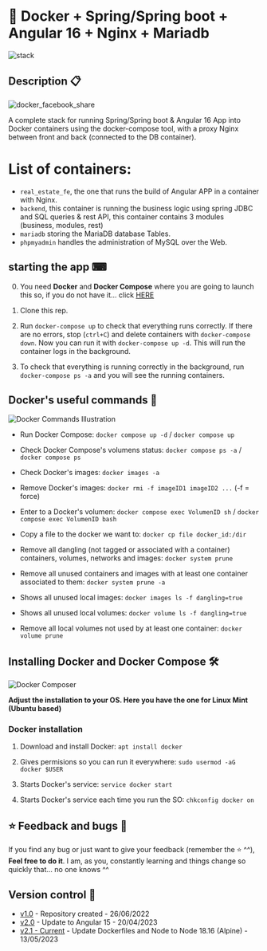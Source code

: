 # 🐳 Docker + Spring/Spring boot +  Angular 16 + Nginx + Mariadb

![stack](https://github.com/ayoubzaabali/FindProprety/assets/78790570/58187b1b-616a-429e-b04c-38f01717a6ee)



## Description 📋

![docker_facebook_share](https://user-images.githubusercontent.com/57062736/139103227-36f3cb32-c3c1-4158-b99e-25a31e955f44.png)

A complete stack for running Spring/Spring boot & Angular 16 App into Docker containers using the docker-compose tool, with a proxy Nginx between front and back (connected to the DB container).

# List of  containers:

- `real_estate_fe`, the one that runs the build of Angular APP in a container with Nginx.
- `backend`, this container is running the business logic using spring JDBC and SQL queries & rest API, this container contains 3 modules (business, modules, rest)
- `mariadb` storing the MariaDB database Tables.
- `phpmyadmin` handles the administration of MySQL over the Web.

## starting the app ⌨

0. You need **Docker** and **Docker Compose** where you are going to launch this so, if you do not have it... click [HERE]([https://github.com/Inushin/dockerAngularNginxNodePostgreSQL#installing-docker-and-docker-compose-](https://docs.docker.com/engine/install/))

1. Clone this rep.

3. Run `docker-compose up` to check that everything runs correctly. If there are no errors, stop (`ctrl+C`) and delete containers with `docker-compose down`. Now you can run it with `docker-compose up -d`. This will run the container logs in the background.

4. To check that everything is running correctly in the background, run `docker-compose ps -a` and you will see the running containers.

## Docker's useful commands 📑

![Docker Commands Illustration](https://user-images.githubusercontent.com/57062736/139102966-25f28be1-f768-49bd-a8a1-915a8465de9e.png)

- Run Docker Compose: `docker compose up -d` / `docker compose up`

- Check Docker Compose's volumens status: `docker compose ps -a` / `docker compose ps`

- Check Docker's images: `docker images -a`

- Remove Docker's images: `docker rmi -f imageID1 imageID2 ...` (-f = force)

- Enter to a Docker's volumen: `docker compose exec VolumenID sh` / `docker compose exec VolumenID bash`

- Copy a file to the docker we want to: `docker cp file docker_id:/dir`

- Remove all dangling (not tagged or associated with a container) containers, volumes, networks and images: `docker system prune`

- Remove all unused containers and images with at least one container associated to them: `docker system prune -a`

- Shows all unused local images: `docker images ls -f dangling=true`

- Shows all unused local volumes: `docker volume ls -f dangling=true`

- Remove all local volumes not used by at least one container: `docker volume prune`

## Installing Docker and Docker Compose 🛠

![Docker Composer](https://user-images.githubusercontent.com/57062736/141182130-b8ed2d7a-9a68-4387-b838-ba0d44bb4e0e.png)

**Adjust the installation to your OS. Here you have the one for Linux Mint (Ubuntu based)**

### Docker installation

1. Download and install Docker: `apt install docker`

2. Gives permisions so you can run it everywhere: `sudo usermod -aG docker $USER`

3. Starts Docker's service: `service docker start`

4. Starts Docker's service each time you run the SO: `chkconfig docker on`


## ⭐ Feedback and bugs 🐞

If you find any bug or just want to give your feedback (remember the ⭐ ^^), **Feel free to do it**. I am, as you, constantly learning and things change so quickly that... no one knows ^^

## Version control 📝

- [v1.0](https://github.com/Inushin/dockerAngularNginxNodePostgreSQL/tree/v1.0) - Repository created - 26/06/2022
- [v2.0](https://github.com/Inushin/dockerAngularNginxNodePostgreSQL/tree/v2.0) - Update to Angular 15 - 20/04/2023
- [v2.1 - Current](https://github.com/Inushin/dockerAngularNginxNodePostgreSQL/tree/v2.1) - Update Dockerfiles and Node to Node 18.16 (Alpine) - 13/05/2023
